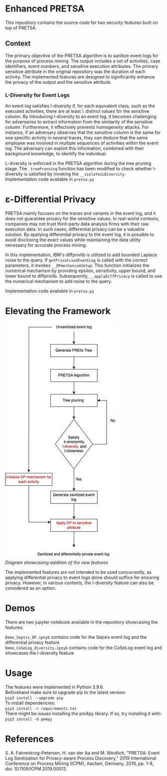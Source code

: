 # Enhanced PRETSA

This repository contains the source code for two security features built on top of PRETSA.

## Context

The primary objective of the PRETSA algorithm is to sanitize event logs for the purpose of process mining. The output includes a set of activities, case identifiers, event numbers, and sensitive execution attributes. The primary sensitive attribute in the original repository was the duration of each activity. The implemented features are designed to significantly enhance the privacy of the output and the sensitive attribute.

### L-Diversity for Event Logs

An event log satisfies l-diversity if, for each equivalent class, such as the executed activities, there are at least `l` distinct values for the sensitive column. By introducing l-diversity to an event log, it becomes challenging for adversaries to extract information from the similarity of the sensitive column. Furthermore, it effectively prevents homogeneity attacks. For instance, if an adversary observes that the sensitive column is the same for one specific activity in several traces, they can deduce that the same employee was involved in multiple sequences of activities within the event log. The adversary can exploit this information, combined with their background knowledge, to identify the individual.

L-diversity is enforced in the PRETSA algorithm during the tree pruning stage. The `_treePrunning` function has been modified to check whether l-diversity is satisfied by invoking the `__violatesLDiversity`.  
Implementation code available in `pretsa.py`
# ε-Differential Privacy  
PRETSA mainly focuses on the traces and variants in the event log, and it does not guarantee privacy for the sensitive values. In real-world contexts, companies may not trust third-party data analysis firms with their raw execution data. In such cases, differential privacy can be a valuable solution. By applying differential privacy to the event log, it is possible to avoid disclosing the exact values while maintaining the data utility necessary for accurate process mining.

In this implementation, IBM's diffprivlib is utilized to add bounded Laplace noise to the query. If `getPrivatisedEventLog` is called with the correct parameters, it invokes `__DPmechanismSetup`. This function initializes the numerical mechanism by providing epsilon, sensitivity, upper bound, and lower bound to diffprivlib. Subsequently, `__applyDiffPrivacy` is called to use the numerical mechanism to add noise to the query.  

Implementation code available in `pretsa.py`

# Elevating the Framework
![img_1.png](https://raw.githubusercontent.com/OmidAfroozeh/EnhancedPRETSA_DPTAssignment2/master/img_1.png)  
*Diagram showcasing addition of the new features*  


The implemented features are not intended to be used concurrently, as applying differential privacy to event logs alone should suffice for ensuring privacy. However, in various contexts, the l-diversity feature can also be considered as an option.
# Demos
There are two jupyter notebook available in the repository showcasing the features:  

`Demo_Sepsis_DP.ipnyb` contains code for the Sepsis event log and the differential privacy feature  
`Demo_CoSeLog_diversity.ipnyb` contains code for the CoSeLog event log and showcases the l-diversity feature
# Usage
The features were implemented in Python 3.9.6.  
Beforehand make sure to upgrade pip to the latest version:  
`pip3 install --upgrade pip`  
To install dependencies:  
``pip3 install -r requirements.txt``  
There might be issues installing the pm4py library. If so, try installing it with:  
`pip3 install -U pm4py`


# References
S. A. Fahrenkrog-Petersen, H. van der Aa and M. Weidlich, "PRETSA: Event Log Sanitization for Privacy-aware Process Discovery," 2019 International Conference on Process Mining (ICPM), Aachen, Germany, 2019, pp. 1-8, doi: 10.1109/ICPM.2019.00012.

